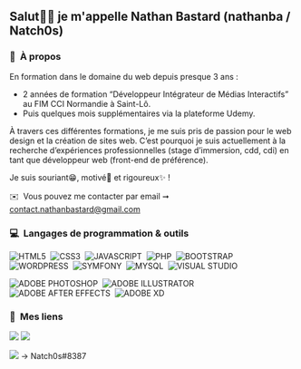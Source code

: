 <h2> Salut🙋‍♂️ je m'appelle Nathan Bastard (nathanba / Natch0s) </h2>

### 🤗 &nbsp;À propos

En formation dans le domaine du web depuis presque 3 ans :
- 2 années de formation “Développeur Intégrateur de Médias Interactifs” au FIM CCI Normandie à Saint-Lô.
- Puis quelques mois supplémentaires via la plateforme Udemy.

À travers ces différentes formations, je me suis pris de passion pour le web design et la création de sites web.
C’est pourquoi je suis actuellement à la recherche d’expériences professionnelles (stage d’immersion, cdd, cdi) en tant que développeur web (front-end de préférence).

Je suis souriant😁, motivé👊 et rigoureux✨ ! 

✉️ &nbsp;Vous pouvez me contacter par email ➞ contact.nathanbastard@gmail.com


### 💻 &nbsp;Langages de programmation & outils

![HTML5](https://img.shields.io/badge/-HTML-e34f26?logo=html5&logoColor=fff)&nbsp;
![CSS3](https://img.shields.io/badge/-CSS-1572B6?logo=css3&logoColor=fff)&nbsp;
![JAVASCRIPT](https://img.shields.io/badge/-JAVASCRIPT-F7DF1E?logo=javascript&logoColor=fff)&nbsp;
![PHP](https://img.shields.io/badge/-PHP-777BB4?logo=php&logoColor=ffffff)&nbsp;
![BOOTSTRAP](https://img.shields.io/badge/-BOOTSTRAP-7952B3?logo=bootstrap&logoColor=fff)&nbsp;
![WORDPRESS](https://img.shields.io/badge/-WORDPRESS-21759B?logo=wordpress&logoColor=ffffff)&nbsp;
![SYMFONY](https://img.shields.io/badge/-SYMFONY-000000?logo=symfony&logoColor=ffffff)&nbsp;
![MYSQL](https://img.shields.io/badge/-MYSQL-4479A1?logo=mysql&logoColor=ffffff)&nbsp;
![VISUAL STUDIO](https://img.shields.io/badge/-VISUAL%20STUDIO%20CODE-007ACC?logo=visualstudiocode&logoColor=ffffff)&nbsp; 

![ADOBE PHOTOSHOP](https://img.shields.io/badge/-ADOBE%20PHOTOSHOP-31A8FF?logo=adobephotoshop&logoColor=ffffff)&nbsp; 
![ADOBE ILLUSTRATOR](https://img.shields.io/badge/-ADOBE%20ILLUSTRATOR-FF9A00?logo=adobeillustrator&logoColor=ffffff)&nbsp;
![ADOBE AFTER EFFECTS](https://img.shields.io/badge/-ADOBE%20AFTER%20EFFECTS-9999FF?logo=adobeaftereffects&logoColor=ffffff)&nbsp;
![ADOBE XD](https://img.shields.io/badge/-ADOBE%20XD-FF61F6?logo=adobexd&logoColor=ffffff)&nbsp;



### 🔗 &nbsp;Mes liens

<a href="https://nathanba.fr/"><img src="https://img.shields.io/badge/-MY%20WEBSITE-00A98F?logo=about.me&logoColor=ffffff"/></a>
<a href="https://www.linkedin.com/in/nathan-bastard-457172212/"><img src="https://img.shields.io/badge/-LINKEDIN-0A66C2?logo=linkedIn&logoColor=ffffff"/></a>
<p><img src="https://img.shields.io/badge/-DISCORD-5865F2?logo=discord&logoColor=ffffff"/> → Natch0s#8387</p>
